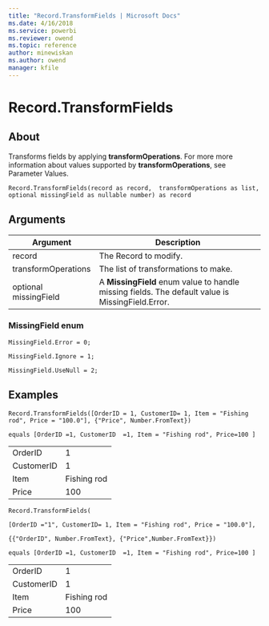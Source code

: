 ```yaml
---
title: "Record.TransformFields | Microsoft Docs"
ms.date: 4/16/2018
ms.service: powerbi
ms.reviewer: owend
ms.topic: reference
author: minewiskan
ms.author: owend
manager: kfile
---
```

# Record.TransformFields

  
## About  
Transforms fields by applying **transformOperations**. For more more information about  values supported by **transformOperations**, see Parameter Values.  
  
```  
Record.TransformFields(record as record,  transformOperations as list,  optional missingField as nullable number) as record  
```  
  
## Arguments  
  
|Argument|Description|  
|------------|---------------|  
|record|The Record to modify.|  
|transformOperations|The list of transformations to make.|  
|optional missingField|A **MissingField** enum value to handle missing fields. The default value is MissingField.Error.|  
  
### MissingField enum  
  
```  
MissingField.Error = 0;  
```  
  
```  
MissingField.Ignore = 1;  
```  
  
```  
MissingField.UseNull = 2;  
```  
  
## Examples  
  
```  
Record.TransformFields([OrderID = 1, CustomerID= 1, Item = "Fishing rod", Price = "100.0"], {"Price", Number.FromText})  
```  
  
```  
equals [OrderID =1, CustomerID  =1, Item = "Fishing rod", Price=100 ]  
```  
  
|||  
|-|-|  
|OrderID|1|  
|CustomerID|1|  
|Item|Fishing rod|  
|Price|100|  
  
```  
Record.TransformFields(  
```  
  
```  
[OrderID ="1", CustomerID= 1, Item = "Fishing rod", Price = "100.0"],  
```  
  
```  
{{"OrderID", Number.FromText}, {"Price",Number.FromText}})  
```  
  
```  
equals [OrderID =1, CustomerID  =1, Item = "Fishing rod", Price=100 ]  
```  
  
|||  
|-|-|  
|OrderID|1|  
|CustomerID|1|  
|Item|Fishing rod|  
|Price|100|  
  
